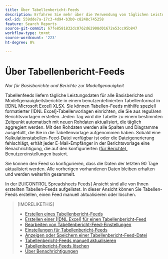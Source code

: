 ```yaml
---
title: Über Tabellenbericht-Feeds
description: Erfahren Sie mehr über die Verwendung von täglichen Leistungsdaten in einem benutzerdefinierten Tabellenformat.
exl-id: 559dde7a-17c3-4d94-b3b0-c8248c745258
feature: Search Reports
source-git-commit: 67fe8581832dc0762d62908d01672e53cc95b847
workflow-type: tm+mt
source-wordcount: '223'
ht-degree: 0%

---
```


# Über Tabellenbericht-Feeds

*Nur für Basisberichte und Berichte zur Modellgenauigkeit*

Tabellenfeeds liefern tägliche Leistungsdaten für alle Basisberichte und Modellgenauigkeitsberichte in einem benutzerdefinierten Tabellenformat in [!DNL Microsoft Excel] XLSX. Sie können Tabellen-Feeds mithilfe speziell formatierter [!DNL Excel]-Tabellenvorlagen einrichten, die Sie aus regulären Berichtsvorlagen erstellen. Jeden Tag wird die Tabelle zu einem bestimmten Zeitpunkt automatisch mit neuen Rohdaten aktualisiert, die täglich aggregiert werden. Mit den Rohdaten werden alle Spalten und Diagramme ausgefüllt, die Sie in die Tabellenvorlage aufgenommen haben. Sobald eine Kalkulationstabellen-Feed-Datei verfügbar ist oder die Dateigenerierung fehlschlägt, erhält jeder E-Mail-Empfänger in der Berichtsvorlage eine Benachrichtigung, die auf den konfigurierten ([&#x200B; für Berichte) &#x200B;](/help/search-social-commerce/notifications/notification-about.md) Benutzereinstellungen basiert.

Sie können den Feed so konfigurieren, dass die Daten der letzten 90 Tage aktualisiert werden. Alle vorherigen vorhandenen Daten bleiben erhalten und werden weiterhin gesammelt.

In der [!UICONTROL Spreadsheets Feeds] Ansicht sind alle von Ihnen erstellten Tabellen-Feeds aufgelistet. In dieser Ansicht können Sie Tabellen-Feeds erstellen, einen Feed manuell aktualisieren oder löschen.

>[!MORELIKETHIS]
>
>* [Erstellen eines Tabellenbericht-Feeds](spreadsheet-feed-create.md)
>* [Erstellen einer  [!DNL Excel]  für einen Tabellenbericht-Feed](spreadsheet-feed-create-excel-template.md)
>* [Bearbeiten von Tabellenbericht-Feed-Einstellungen](spreadsheet-feed-edit.md)
>* [Einstellungen für Tabellenbericht-Feeds](spreadsheet-feed-settings.md)
>* [Anzeigen oder Speichern einer Tabellenbericht-Feed-Datei](spreadsheet-feed-view-or-save.md)
>* [Tabellenbericht-Feeds manuell aktualisieren](spreadsheet-feed-refresh.md)
>* [Tabellenbericht-Feeds löschen](spreadsheet-feed-delete.md)
>* [Über Benachrichtigungen](/help/search-social-commerce/notifications/notification-about.md)

